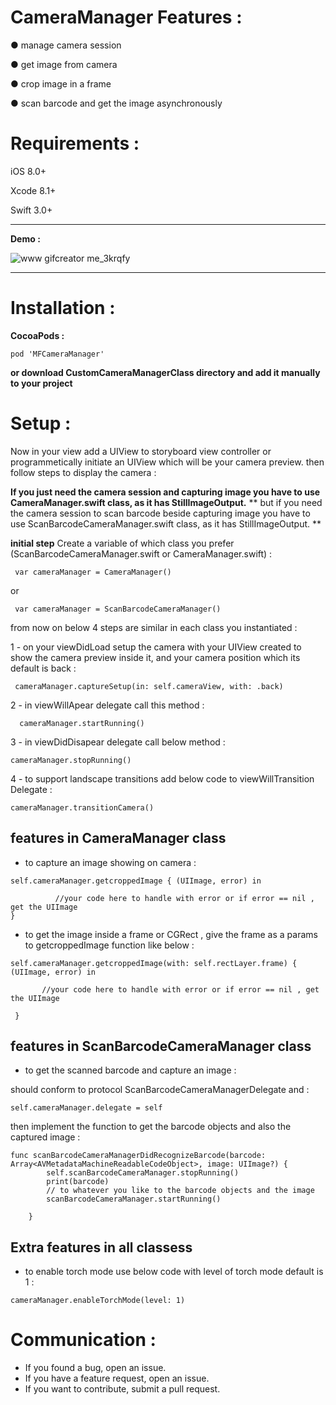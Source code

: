 # CameraManager Features :

● manage camera session 

● get image from camera 

● crop image in a frame

● scan barcode and get the image asynchronously  


# Requirements :

iOS 8.0+

Xcode 8.1+

Swift 3.0+

---------------------------------------------------------------------------
**Demo :** 

![www gifcreator me_3krqfy](https://cloud.githubusercontent.com/assets/13133764/22628149/36ce4070-ebe4-11e6-9fd9-fdd3fb2ce42f.gif)

---------------------------------------------------------------------------

# Installation :

**CocoaPods :**


```
pod 'MFCameraManager'

```

**or download CustomCameraManagerClass directory and add it manually to your project**  

# Setup :

Now in your view add a UIView to storyboard view controller or programmetically initiate an UIView which will be your camera preview. then follow steps to display the camera : 

**If you just need the camera session and capturing image you have to use CameraManager.swift class, as it has StillImageOutput.** 
** but if you need the camera session to scan barcode beside capturing image you have to use ScanBarcodeCameraManager.swift class, as it has StillImageOutput. ** 

**initial step** Create a variable of which class you prefer (ScanBarcodeCameraManager.swift or CameraManager.swift) :

`  var cameraManager = CameraManager() `

or 

`  var cameraManager = ScanBarcodeCameraManager() `


from now on below 4 steps are similar in each class you instantiated :

1 - on your viewDidLoad setup the camera with your UIView created to show the camera preview inside it, and your camera position which its default is back :

`  cameraManager.captureSetup(in: self.cameraView, with: .back) `


2 - in viewWillApear delegate call this method : 

`   cameraManager.startRunning() `

3 - in viewDidDisapear delegate call below method :

` cameraManager.stopRunning() `

4 - to support landscape transitions add below code to viewWillTransition Delegate : 

` cameraManager.transitionCamera() `


**features in CameraManager class**
----------------------------

- to capture an image showing on camera  : 

```
self.cameraManager.getcroppedImage { (UIImage, error) in

          //your code here to handle with error or if error == nil , get the UIImage 
}
```

- to get the image inside a frame or CGRect , give the frame as a params to getcroppedImage function like below : 

```
self.cameraManager.getcroppedImage(with: self.rectLayer.frame) {  (UIImage, error) in
         
       //your code here to handle with error or if error == nil , get the UIImage 
           
 }

```

**features in ScanBarcodeCameraManager class**
----------------------------

- to get the scanned barcode and capture an image : 

should conform to protocol ScanBarcodeCameraManagerDelegate and : 

```
self.cameraManager.delegate = self

```

then implement the function to get the barcode objects and also the captured image :

```
func scanBarcodeCameraManagerDidRecognizeBarcode(barcode: Array<AVMetadataMachineReadableCodeObject>, image: UIImage?) {
        self.scanBarcodeCameraManager.stopRunning()
        print(barcode)
        // to whatever you like to the barcode objects and the image
        scanBarcodeCameraManager.startRunning()

    }
```

**Extra features in all classess**
----------------------------
- to enable torch mode use below code with level of torch mode default is 1 : 

`cameraManager.enableTorchMode(level: 1)`




# Communication :

- If you found a bug, open an issue.
- If you have a feature request, open an issue.
- If you want to contribute, submit a pull request.

